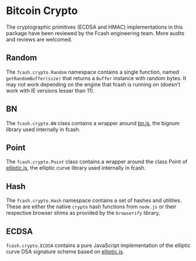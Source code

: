 # Bitcoin Crypto
The cryptographic primitives (ECDSA and HMAC) implementations in this package have been reviewed by the Fcash engineering team. More audits and reviews are welcomed.

## Random
The `fcash.crypto.Random` namespace contains a single function, named `getRandomBuffer(size)` that returns a `Buffer` instance with random bytes. It may not work depending on the engine that fcash is running on (doesn't work with IE versions lesser than 11).

## BN
The `fcash.crypto.BN` class contains a wrapper around [bn.js](https://github.com/indutny/bn.js), the bignum library used internally in fcash.

## Point
The `fcash.crypto.Point` class contains a wrapper around the class Point of [elliptic.js](https://github.com/indutny/elliptic), the elliptic curve library used internally in fcash.

## Hash
The `fcash.crypto.Hash` namespace contains a set of hashes and utilities. These are either the native `crypto` hash functions from `node.js` or their respective browser shims as provided by the `browserify` library.

## ECDSA
`fcash.crypto.ECDSA` contains a pure JavaScript implementation of the elliptic curve DSA signature scheme based on [elliptic.js](https://github.com/indutny/elliptic).
